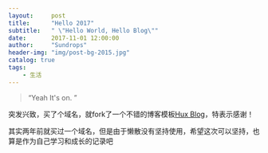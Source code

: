 ```yaml
---
layout:     post
title:      "Hello 2017"
subtitle:   " \"Hello World, Hello Blog\""
date:       2017-11-01 12:00:00
author:     "Sundrops"
header-img: "img/post-bg-2015.jpg"
catalog: true
tags:
    - 生活
---
```


> “Yeah It's on. ”


突发兴致，买了个域名，就fork了一个不错的博客模板[Hux Blog](https://github.com/Huxpro/huxpro.github.io)，特表示感谢！

其实两年前就买过一个域名，但是由于懒散没有坚持使用，希望这次可以坚持，也算是作为自己学习和成长的记录吧
